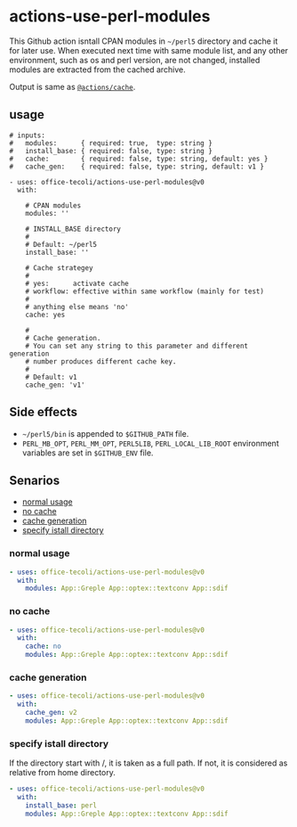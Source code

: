 # actions-use-perl-modules

This Github action isntall CPAN modules in `~/perl5` directory and
cache it for later use.  When executed next time with same module
list, and any other environment, such as os and perl version, are not
changed, installed modules are extracted from the cached archive.

Output is same as [`@actions/cache`](https://github.com/actions/cache).

## usage

```
# inputs:
#   modules:      { required: true,  type: string }
#   install_base: { required: false, type: string }
#   cache:        { required: false, type: string, default: yes }
#   cache_gen:    { required: false, type: string, default: v1 }

- uses: office-tecoli/actions-use-perl-modules@v0
  with:

    # CPAN modules
    modules: ''

    # INSTALL_BASE directory
    #
    # Default: ~/perl5
    install_base: ''

    # Cache strategey
    #
    # yes:      activate cache
    # workflow: effective within same workflow (mainly for test)
    #
    # anything else means 'no'
    cache: yes

    #
    # Cache generation.
    # You can set any string to this parameter and different generation
    # number produces different cache key.
    #
    # Default: v1
    cache_gen: 'v1'

```

## Side effects

- `~/perl5/bin` is appended to `$GITHUB_PATH` file.
- `PERL_MB_OPT`, `PERL_MM_OPT`, `PERL5LIB`, `PERL_LOCAL_LIB_ROOT`
  environment variables are set in `$GITHUB_ENV` file.

## Senarios

- [normal usage](#normal-usage)
- [no cache](#no-cache)
- [cache generation](#cache-generation)
- [specify istall directory](#specify-istall-directory)

### normal usage

```yml
- uses: office-tecoli/actions-use-perl-modules@v0
  with:
    modules: App::Greple App::optex::textconv App::sdif
```

### no cache

```yml
- uses: office-tecoli/actions-use-perl-modules@v0
  with:
    cache: no
    modules: App::Greple App::optex::textconv App::sdif
```

### cache generation

```yml
- uses: office-tecoli/actions-use-perl-modules@v0
  with:
    cache_gen: v2
    modules: App::Greple App::optex::textconv App::sdif
```

### specify istall directory

If the directory start with /, it is taken as a full path.  If not, it
is considered as relative from home directory.

```yml
- uses: office-tecoli/actions-use-perl-modules@v0
  with:
    install_base: perl
    modules: App::Greple App::optex::textconv App::sdif
```

